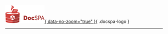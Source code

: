 [![DocSPA Logo](./assets/docspa-inline-125px.png){ data-no-zoom="true" }](/){ .docspa-logo }

<md-toc-search summary="SUMMARY"></md-toc-search>

---

<md-toc class="collapsible" src="/" max-depth="3"></md-toc>
<md-toc class="collapsible" src="/quickstart" max-depth="2"></md-toc>
<md-toc class="collapsible" src="/content" max-depth="2"></md-toc>
<md-toc class="collapsible" src="/modules" max-depth="2"></md-toc>
<md-toc class="collapsible" src="/themes" max-depth="2"></md-toc>
<md-toc class="collapsible" src="/features" max-depth="2"></md-toc>

